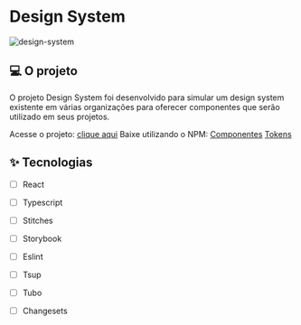 # Design System
![design-system](https://github.com/lucasgabriel13/design-system/assets/44211093/28a6e51e-5b96-4a61-8efd-4868707d81e3)

## 💻 O projeto
O projeto Design System foi desenvolvido para simular um design system existente em várias organizações para oferecer
componentes que serão utilizado em seus projetos.

Acesse o projeto: [clique aqui](https://lucasgabriel13.github.io/design-system/?path=/docs/home--docs)
Baixe utilizando o NPM:
[Componentes](https://www.npmjs.com/package/@lg-design-system/react)
[Tokens](https://www.npmjs.com/package/@lg-design-system/tokens)

## ✨ Tecnologias
- [ ] React
- [ ] Typescript
- [ ] Stitches 
- [ ] Storybook
- [ ] Eslint
- [ ] Tsup
- [ ] Tubo
- [ ] Changesets

